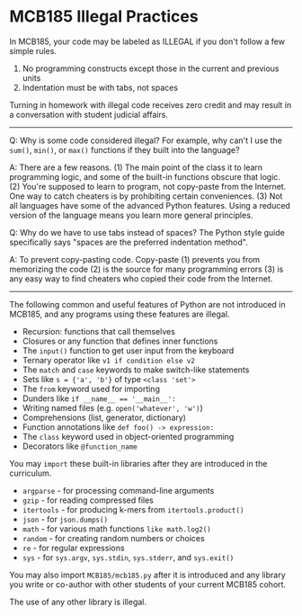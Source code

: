 MCB185 Illegal Practices
========================

In MCB185, your code may be labeled as ILLEGAL if you don't follow a few simple
rules.

1. No programming constructs except those in the current and previous units
2. Indentation must be with tabs, not spaces

Turning in homework with illegal code receives zero credit and may result in a
conversation with student judicial affairs.

-------------------------------------------------------------------------------

Q: Why is some code considered illegal? For example, why can't I use the
`sum()`, `min()`, or `max()` functions if they built into the language?

A: There are a few reasons. (1) The main point of the class it to learn
programming logic, and some of the built-in functions obscure that logic. (2)
You're supposed to learn to program, not copy-paste from the Internet. One way
to catch cheaters is by prohibiting certain conveniences. (3) Not all languages
have some of the advanced Python features. Using a reduced version of the
language means you learn more general principles.

Q: Why do we have to use tabs instead of spaces? The Python style guide
specifically says "spaces are the preferred indentation method".

A: To prevent copy-pasting code. Copy-paste (1) prevents you from memorizing
the code (2) is the source for many programming errors (3) is any easy way to
find cheaters who copied their code from the Internet.

-------------------------------------------------------------------------------

The following common and useful features of Python are not introduced in
MCB185, and any programs using these features are illegal.

+ Recursion: functions that call themselves
+ Closures or any function that defines inner functions
+ The `input()` function to get user input from the keyboard
+ Ternary operator like `v1 if condition else v2`
+ The `match` and `case` keywords to make switch-like statements
+ Sets like `s = {'a', 'b'}` of type `<class 'set'>`
+ The `from` keyword used for importing
+ Dunders like `if __name__ == '__main__':`
+ Writing named files (e.g. `open('whatever', 'w')`)
+ Comprehensions (list, generator, dictionary)
+ Function annotations like `def foo() -> expression:`
+ The `class` keyword used in object-oriented programming
+ Decorators like `@function_name`

You may `import` these built-in libraries after they are introduced in the
curriculum.

+ `argparse` - for processing command-line arguments
+ `gzip` - for reading compressed files
+ `itertools` - for producing k-mers from `itertools.product()`
+ `json` - for `json.dumps()`
+ `math` - for various math functions `like math.log2()`
+ `random` - for creating random numbers or choices
+ `re` - for regular expressions
+ `sys` - for `sys.argv`, `sys.stdin`, `sys.stderr`, and `sys.exit()`

You may also import `MCB185/mcb185.py` after it is introduced and any library
you write or co-author with other students of your current MCB185 cohort.

The use of any other library is illegal.
